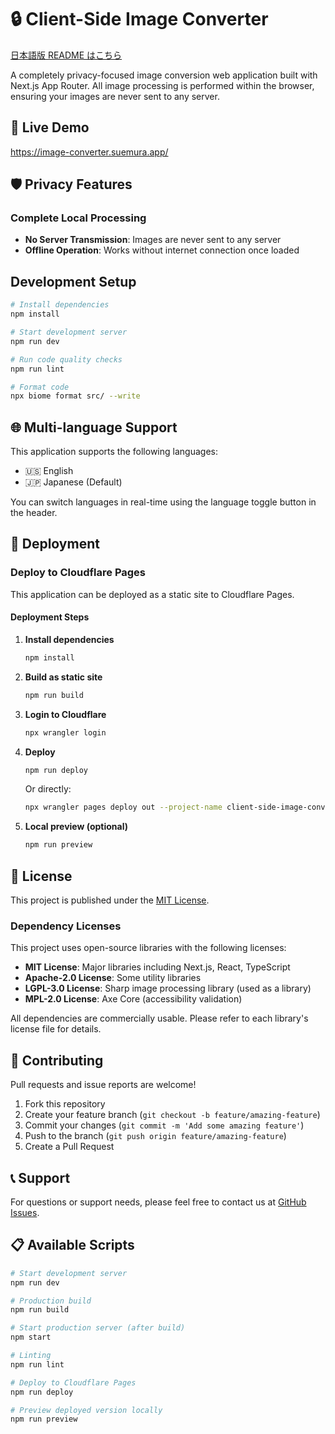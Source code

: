 # 🔒 Client-Side Image Converter

[日本語版 README はこちら](./README-ja.md)

A completely privacy-focused image conversion web application built with Next.js App Router.
All image processing is performed within the browser, ensuring your images are never sent to any server.

## 🔗 Live Demo

https://image-converter.suemura.app/

## 🛡️ Privacy Features

### **Complete Local Processing**

- **No Server Transmission**: Images are never sent to any server
- **Offline Operation**: Works without internet connection once loaded

## Development Setup

```bash
# Install dependencies
npm install

# Start development server
npm run dev

# Run code quality checks
npm run lint

# Format code
npx biome format src/ --write
```

## 🌐 Multi-language Support

This application supports the following languages:

- 🇺🇸 English
- 🇯🇵 Japanese (Default)

You can switch languages in real-time using the language toggle button in the header.

## 🚀 Deployment

### Deploy to Cloudflare Pages

This application can be deployed as a static site to Cloudflare Pages.

#### Deployment Steps

1. **Install dependencies**

   ```bash
   npm install
   ```

2. **Build as static site**

   ```bash
   npm run build
   ```

3. **Login to Cloudflare**

   ```bash
   npx wrangler login
   ```

4. **Deploy**

   ```bash
   npm run deploy
   ```

   Or directly:

   ```bash
   npx wrangler pages deploy out --project-name client-side-image-converter
   ```

5. **Local preview (optional)**
   ```bash
   npm run preview
   ```

## 📄 License

This project is published under the [MIT License](LICENSE).

### Dependency Licenses

This project uses open-source libraries with the following licenses:

- **MIT License**: Major libraries including Next.js, React, TypeScript
- **Apache-2.0 License**: Some utility libraries
- **LGPL-3.0 License**: Sharp image processing library (used as a library)
- **MPL-2.0 License**: Axe Core (accessibility validation)

All dependencies are commercially usable. Please refer to each library's license file for details.

## 🤝 Contributing

Pull requests and issue reports are welcome!

1. Fork this repository
2. Create your feature branch (`git checkout -b feature/amazing-feature`)
3. Commit your changes (`git commit -m 'Add some amazing feature'`)
4. Push to the branch (`git push origin feature/amazing-feature`)
5. Create a Pull Request

## 📞 Support

For questions or support needs, please feel free to contact us at [GitHub Issues](https://github.com/Suemura/client-side-image-converter/issues).

## 📋 Available Scripts

```bash
# Start development server
npm run dev

# Production build
npm run build

# Start production server (after build)
npm start

# Linting
npm run lint

# Deploy to Cloudflare Pages
npm run deploy

# Preview deployed version locally
npm run preview
```
